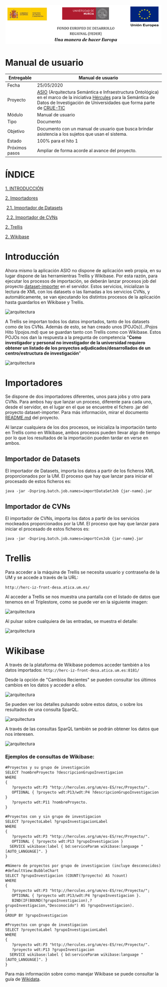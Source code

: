 

![](./images/logos_feder.png)

# Manual de usuario



| Entregable     | Manual de usuario                                            |
| -------------- | ------------------------------------------------------------ |
| Fecha          | 25/05/2020                                                   |
| Proyecto       | [ASIO](https://www.um.es/web/hercules/proyectos/asio) (Arquitectura Semántica e Infraestructura Ontológica) en el marco de la iniciativa [Hércules](https://www.um.es/web/hercules/) para la Semántica de Datos de Investigación de Universidades que forma parte de [CRUE-TIC](https://tic.crue.org/hercules/) |
| Módulo         | Manual de usuario                                            |
| Tipo           | Documento                                                    |
| Objetivo       | Documento con un manual de usuario que busca brindar asistencia a los sujetos que usan el sistema. |
| Estado         | 100% para el hito 1                                          |
| Próximos pasos | Ampliar de forma acorde al avance del proyecto.              |



# ÍNDICE

[1. INTRODUCCIÓN](#introducción)

[2. Importadores](#importadores)

​	[2.1. Importador de Datasets](#importador-de-datasets)

​	[2.2. Importador de CVNs](#importador-de-CVNs)

[2. Trellis](#trellis)

[2. Wikibase](#wikibase)





Introducción
============

Ahora mismo la aplicación ASIO no dispone de aplicación web propia, en su lugar dispone de las herramientras Trellis y Wikibase. Por esta razón, para ejecutar los procesos de importación, se deberán lanzar procesos job del proyecto [dataset-importer](https://github.com/HerculesCRUE/ib-dataset-importer) en el servidor. Estos servicios, inicializan la lectura de XML con los datasets o las llamadas a los servicios CVNs, y automáticamente, se van ejecutando los distintos procesos de la aplicación hasta guardarlos en Wikibase y Trellis.



![arquitectura](./images/arquitectura-preliminar.jpg)



A Trellis se importan todos los datos importados, tanto de los datasets como de los CVNs. Además de esto, se han creado unos [POJOs](../Pojos Hito 1/pojos.md) que se guardan tanto con Trellis como con Wikibase. Estos POJOs nos dan la respuesta a la pregunta de competencia "**Como investigador y personal no investigador de la universidad requiero obtener un listado de los proyectos adjudicados/desarrollados de un centro/estructura de investigación**"



![arquitectura](./images/pojos.png)





Importadores
===================

Se dispone de dos importadores diferentes, unos para jobs y otro para CVNs. Para ambos hay que lanzar un proceso, diferente para cada uno, desde el servidor, en el lugar en el que se encuentre el fichero .jar del proyecto dataset-importer. Para más información, mirar el documento [README.md](https://github.com/HerculesCRUE/ib-dataset-importer/blob/master/README.md) del proyecto.



Al lanzar cualquiera de los dos procesos, se inicializa la importación tanto en Trellis como en Wikibase, ambos procesos pueden llevar algo de tiempo por lo que los resultados de la importación pueden tardar en verse en ambos.



Importador de Datasets
---------------------------

El importador de Datasets, importa los datos a partir de los ficheros XML proporcionados por la UM. El proceso que hay que lanzar para iniciar el procesado de estos ficheros es: 

```
java -jar -Dspring.batch.job.names=importDataSetJob {jar-name}.jar
```



## Importador de CVNs

El importador de CVNs, importa los datos a partir de los servicios mockeados proporcionados por la UM. El proceso que hay que lanzar para iniciar el procesado de estos ficheros es: 

```
java -jar -Dspring.batch.job.names=importCvnJob {jar-name}.jar
```



# Trellis

Para acceder a la máquina de Trellis se necesita usuario y contraseña de la UM y se accede a través de la URL:

`http://herc-iz-front-desa.atica.um.es/`







Al acceder a Trellis se nos muestra una pantalla con el listado de datos que tenemos en el Triplestore, como se puede ver en la siguiente imagen:

![arquitectura](./images/listado-trellis.png)



Al pulsar sobre cualquiera de las entradas, se muestra el detalle:

![arquitectura](./images/detalle-trellis.png)



# Wikibase

A través de la plataforma de Wikibase podemos acceder también a los datos importados:
`http://herc-iz-front-desa.atica.um.es:8181/`



Desde la opción de "Cambios Recientes" se pueden consultar los últimos cambios en los datos y acceder a ellos.

![arquitectura](./images/cambios-wikibase.png)



Se pueden ver los detalles pulsando sobre estos datos, o sobre los resultados de una consulta SparQL.

![arquitectura](./images/detalles-wikibase.png)



A través de las consultas SparQL también se podrán obtener los datos que nos interesen.

![arquitectura](./images/consulta-wikibase.png)



### Ejemplos de consultas de Wikibase:

```
#Proyectos y su grupo de investigación
SELECT ?nombreProyecto ?descripcionGrupoInvestigacion
WHERE
{
   ?proyecto wdt:P3 "http://hercules.org/um/es-ES/rec/Proyecto/".
   OPTIONAL { ?proyecto wdt:P13/wdt:P4 ?descripcionGrupoInvestigacion }
   ?proyecto wdt:P11 ?nombreProyecto.
}
```

```
#Proyectos con y sin grupo de investigacion
SELECT ?proyectoLabel ?grupoInvestigacionLabel
WHERE
{
   ?proyecto wdt:P3 "http://hercules.org/um/es-ES/rec/Proyecto/".
   OPTIONAL { ?proyecto wdt:P13 ?grupoInvestigacion }
  SERVICE wikibase:label { bd:serviceParam wikibase:language "[AUTO_LANGUAGE]". }
}
```

```
#Número de proyectos por grupo de investigacion (incluye desconocidos)
#defaultView:BubbleChart
SELECT ?grupoInvestigacion (COUNT(?proyecto) AS ?count)
WHERE
{
   ?proyecto wdt:P3 "http://hercules.org/um/es-ES/rec/Proyecto/";
   OPTIONAL { ?proyecto wdt:P13/wdt:P4 ?grupoInvestigacion }.
   BIND(IF(BOUND(?grupoInvestigacion),?grupoInvestigacion,"Desconocido") AS ?grupoInvestigacion).
}
GROUP BY ?grupoInvestigacion
```

```
#Proyectos con grupo de investigacion
SELECT ?proyectoLabel ?grupoInvestigacionLabel
WHERE
{
   ?proyecto wdt:P3 "http://hercules.org/um/es-ES/rec/Proyecto/".
   ?proyecto wdt:P13 ?grupoInvestigacion
  SERVICE wikibase:label { bd:serviceParam wikibase:language "[AUTO_LANGUAGE]". }
}
```





Para más información sobre como manejar Wikibase se puede consultar la guía de [Wikidata](https://www.wikidata.org/wiki/Help:Contents).
